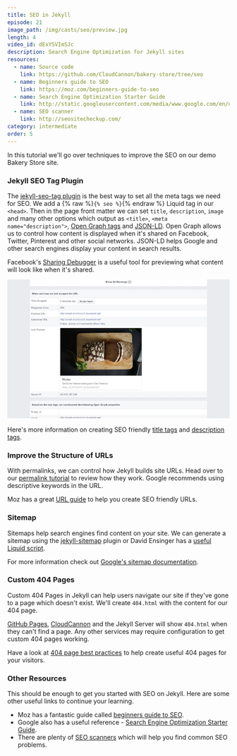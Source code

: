 ```yaml
---
title: SEO in Jekyll
episode: 21
image_path: /img/casts/seo/preview.jpg
length: 4
video_id: dExYSVImSJc
description: Search Engine Optimization for Jekyll sites
resources:
  - name: Source code
    link: https://github.com/CloudCannon/bakery-store/tree/seo
  - name: Beginners guide to SEO
    link: https://moz.com/beginners-guide-to-seo
  - name: Search Engine Optimization Starter Guide
    link: http://static.googleusercontent.com/media/www.google.com/en/us/webmasters/docs/search-engine-optimization-starter-guide.pd
  - name: SEO scanner
    link: http://seositecheckup.com/
category: intermediate
order: 5
---
```

In this tutorial we'll go over techniques to improve the SEO on our demo Bakery Store site.

### Jekyll SEO Tag Plugin

The [jekyll-seo-tag plugin](https://github.com/jekyll/jekyll-seo-tag) is the best way to set all the meta tags we need for SEO. We add a {% raw %}`{% seo %}`{% endraw %} Liquid tag in our `<head>`. Then in the page front matter we can set `title`, `description`, `image` and many other options which output as `<title>`, `<meta name="description">`, [Open Graph tags](http://ogp.me/) and [JSON-LD](http://json-ld.org/). Open Graph allows us to control how content is displayed when it's shared on Facebook, Twitter, Pinterest and other social networks. JSON-LD helps Google and other search engines display your content in search results.

Facebook's [Sharing Debugger](https://developers.facebook.com/tools/debug/sharing/) is a useful tool for previewing what content will look like when it's shared.

![Facebook Open Graph Debugger](/img/casts/seo/facebook.png)

Here's more information on creating SEO friendly [title tags](https://moz.com/learn/seo/title-tag) and [description tags](https://moz.com/learn/seo/meta-description).

### Improve the Structure of URLs

With permalinks, we can control how Jekyll builds site URLs. Head over to our [permalink tutorial](/jekyll-casts/permalinks/) to review how they work. Google recommends using descriptive keywords in the URL.

Moz has a great [URL guide](https://moz.com/learn/seo/url) to help you create SEO friendly URLs.

### Sitemap

Sitemaps help search engines find content on your site. We can generate a sitemap using the [jekyll-sitemap](https://github.com/jekyll/jekyll-sitemap) plugin or David Ensinger has a [useful Liquid script](http://davidensinger.com/2013/03/generating-a-sitemap-in-jekyll-without-a-plugin/).

For more information check out [Google's sitemap documentation](https://support.google.com/webmasters/answer/183668?hl=en).

### Custom 404 Pages

Custom 404 Pages in Jekyll can help users navigate our site if they've gone to a page which doesn't exist. We'll create `404.html` with the content for our 404 page.

[GitHub Pages](https://pages.github.com), [CloudCannon](http://cloudcannon.com) and the Jekyll Server will show `404.html` when they can't find a page. Any other services may require configuration to get custom 404 pages working.

Have a look at [404 page best practices](https://searchenginewatch.com/sew/how-to/2293339/404-page-best-practices) to help create useful 404 pages for your visitors.

### Other Resources

This should be enough to get you started with SEO on Jekyll. Here are some other useful links to continue your learning.

* Moz has a fantastic guide called [beginners guide to SEO](https://moz.com/beginners-guide-to-seo).
* Google also has a useful reference - [Search Engine Optimization
Starter Guide](http://static.googleusercontent.com/media/www.google.com/en/us/webmasters/docs/search-engine-optimization-starter-guide.pdf).
* There are plenty of [SEO scanners](http://seositecheckup.com/) which will help you find common SEO problems.
